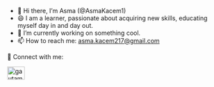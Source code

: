 - 👋 Hi there, I’m Asma (@AsmaKacem1)
- 😄 I am a learner, passionate about acquiring new skills, educating myself day in and day out.
- 🌱 I’m currently working on something cool. 
- 📫 How to reach me: asma.kacem217@gmail.com

🔗  Connect with me:
<p align="left">
<a href="https://www.linkedin.com/in/asmakacem/" target="blank"><img align="center" src="https://raw.githubusercontent.com/rahuldkjain/github-profile-readme-generator/master/src/images/icons/Social/linked-in-alt.svg" alt="gautamkrishnar" height="30" width="40" /></a>




